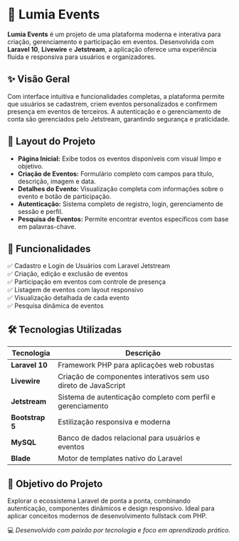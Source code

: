# 🎉 Lumia Events

**Lumia Events** é um projeto de uma plataforma moderna e interativa para criação, gerenciamento e participação em eventos. Desenvolvida com **Laravel 10**, **Livewire** e **Jetstream**, a aplicação oferece uma experiência fluida e responsiva para usuários e organizadores.

## ✨ Visão Geral

Com interface intuitiva e funcionalidades completas, a plataforma permite que usuários se cadastrem, criem eventos personalizados e confirmem presença em eventos de terceiros. A autenticação e o gerenciamento de conta são gerenciados pelo Jetstream, garantindo segurança e praticidade.

## 📄 Layout do Projeto

- **Página Inicial:** Exibe todos os eventos disponíveis com visual limpo e objetivo.
- **Criação de Eventos:** Formulário completo com campos para título, descrição, imagem e data.
- **Detalhes do Evento:** Visualização completa com informações sobre o evento e botão de participação.
- **Autenticação:** Sistema completo de registro, login, gerenciamento de sessão e perfil.
- **Pesquisa de Eventos:** Permite encontrar eventos específicos com base em palavras-chave.

## 🚀 Funcionalidades

✅ Cadastro e Login de Usuários com Laravel Jetstream  
✅ Criação, edição e exclusão de eventos  
✅ Participação em eventos com controle de presença  
✅ Listagem de eventos com layout responsivo  
✅ Visualização detalhada de cada evento  
✅ Pesquisa dinâmica de eventos  

## 🛠️ Tecnologias Utilizadas

| Tecnologia        | Descrição                                                         |
|------------------|-------------------------------------------------------------------|
| **Laravel 10**   | Framework PHP para aplicações web robustas                        |
| **Livewire**     | Criação de componentes interativos sem uso direto de JavaScript   |
| **Jetstream**    | Sistema de autenticação completo com perfil e gerenciamento       |
| **Bootstrap 5**  | Estilização responsiva e moderna                                  |
| **MySQL**        | Banco de dados relacional para usuários e eventos                 |
| **Blade**        | Motor de templates nativo do Laravel                              |

## 🎯 Objetivo do Projeto

Explorar o ecossistema Laravel de ponta a ponta, combinando autenticação, componentes dinâmicos e design responsivo. Ideal para aplicar conceitos modernos de desenvolvimento fullstack com PHP.

💻 *Desenvolvido com paixão por tecnologia e foco em aprendizado prático.*


